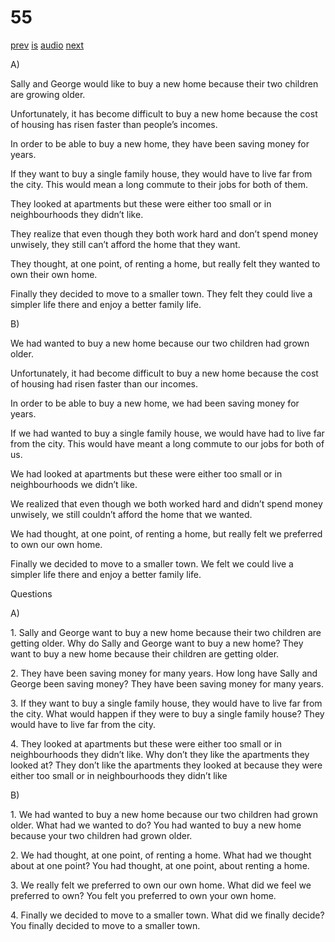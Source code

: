 # 55

[prev](../en/story_54.md)
[is](../is/story_55.md)
[audio](../audio/story_55.mp3)
[next](../en/story_56.md)

A\)

Sally and George would like to buy a new home because their two children
are growing older.

Unfortunately, it has become difficult to buy a new home because the
cost of housing has risen faster than people’s incomes.

In order to be able to buy a new home, they have been saving money for
years.

If they want to buy a single family house, they would have to live far
from the city. This would mean a long commute to their jobs for both of
them.

They looked at apartments but these were either too small or in
neighbourhoods they didn’t like.

They realize that even though they both work hard and don’t spend money
unwisely, they still can’t afford the home that they want.

They thought, at one point, of renting a home, but really felt they
wanted to own their own home.

Finally they decided to move to a smaller town. They felt they could
live a simpler life there and enjoy a better family life.

B\)

We had wanted to buy a new home because our two children had grown
older.

Unfortunately, it had become difficult to buy a new home because the
cost of housing had risen faster than our incomes.

In order to be able to buy a new home, we had been saving money for
years.

If we had wanted to buy a single family house, we would have had to live
far from the city. This would have meant a long commute to our jobs for
both of us.

We had looked at apartments but these were either too small or in
neighbourhoods we didn’t like.

We realized that even though we both worked hard and didn’t spend money
unwisely, we still couldn’t afford the home that we wanted.

We had thought, at one point, of renting a home, but really felt we
preferred to own our own home.

Finally we decided to move to a smaller town. We felt we could live a
simpler life there and enjoy a better family life.

Questions

A\)

1\. Sally and George want to buy a new home because their two children
are getting older. Why do Sally and George want to buy a new home? They
want to buy a new home because their children are getting older.

2\. They have been saving money for many years. How long have Sally and
George been saving money? They have been saving money for many years.

3\. If they want to buy a single family house, they would have to live
far from the city. What would happen if they were to buy a single family
house? They would have to live far from the city.

4\. They looked at apartments but these were either too small or in
neighbourhoods they didn’t like. Why don’t they like the apartments they
looked at? They don’t like the apartments they looked at because they
were either too small or in neighbourhoods they didn’t like

B\)

1\. We had wanted to buy a new home because our two children had grown
older. What had we wanted to do? You had wanted to buy a new home
because your two children had grown older.

2\. We had thought, at one point, of renting a home. What had we thought
about at one point? You had thought, at one point, about renting a home.

3\. We really felt we preferred to own our own home. What did we feel we
preferred to own? You felt you preferred to own your own home.

4\. Finally we decided to move to a smaller town. What did we finally
decide? You finally decided to move to a smaller town.
